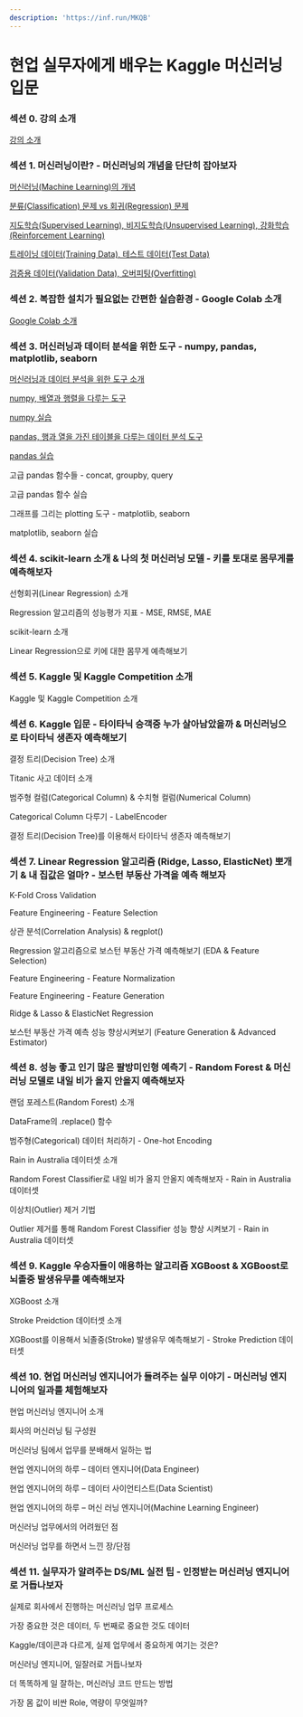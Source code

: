 ```yaml
---
description: 'https://inf.run/MKQB'
---
```


# 현업 실무자에게 배우는 Kaggle 머신러닝 입문

### 섹션 0. 강의 소개

[강의 소개](https://sangmandu.gitbook.io/til/2021/jun/2)

### 섹션 1. 머신러닝이란? - 머신러닝의 개념을 단단히 잡아보자

[머신러닝\(Machine Learning\)의 개념](https://sangmandu.gitbook.io/til/2021/jun/2)

[분류\(Classification\) 문제 vs 회귀\(Regression\) 문제](https://sangmandu.gitbook.io/til/2021/jun/2)

[지도학습\(Supervised Learning\), 비지도학습\(Unsupervised Learning\), 강화학습\(Reinforcement Learning\)](https://sangmandu.gitbook.io/til/2021/jun/2)

[트레이닝 데이터\(Training Data\), 테스트 데이터\(Test Data\)](https://sangmandu.gitbook.io/til/2021/jun/2)

[검증용 데이터\(Validation Data\), 오버피팅\(Overfitting\)](https://sangmandu.gitbook.io/til/2021/jun/2)

### 섹션 2. 복잡한 설치가 필요없는 간편한 실습환경 - Google Colab 소개

[Google Colab 소개](https://sangmandu.gitbook.io/til/2021/jun/2)

### 섹션 3. 머신러닝과 데이터 분석을 위한 도구 - numpy, pandas, matplotlib, seaborn

[머신러닝과 데이터 분석을 위한 도구 소개](https://sangmandu.gitbook.io/til/2021/jun/3)

[numpy, 배열과 행렬을 다루는 도구](https://sangmandu.gitbook.io/til/2021/jun/3)

[numpy 실습](https://sangmandu.gitbook.io/til/2021/jun/3)

[pandas, 행과 열을 가진 테이블을 다루는 데이터 분석 도구](https://sangmandu.gitbook.io/til/2021/jun/3)

[pandas 실습](https://sangmandu.gitbook.io/til/2021/jun/3)

고급 pandas 함수들 - concat, groupby, query

고급 pandas 함수 실습

그래프를 그리는 plotting 도구 - matplotlib, seaborn

matplotlib, seaborn 실습

### 섹션 4. scikit-learn 소개 & 나의 첫 머신러닝 모델 - 키를 토대로 몸무게를 예측해보자

선형회귀\(Linear Regression\) 소개

Regression 알고리즘의 성능평가 지표 - MSE, RMSE, MAE

scikit-learn 소개

Linear Regression으로 키에 대한 몸무게 예측해보기

### 섹션 5. Kaggle 및 Kaggle Competition 소개

Kaggle 및 Kaggle Competition 소개

### 섹션 6. Kaggle 입문 - 타이타닉 승객중 누가 살아남았을까 & 머신러닝으로 타이타닉 생존자 예측해보기

결정 트리\(Decision Tree\) 소개

Titanic 사고 데이터 소개

범주형 컬럼\(Categorical Column\) & 수치형 컬럼\(Numerical Column\)

Categorical Column 다루기 - LabelEncoder

결정 트리\(Decision Tree\)를 이용해서 타이타닉 생존자 예측해보기

### 섹션 7. Linear Regression 알고리즘 \(Ridge, Lasso, ElasticNet\) 뽀개기 & 내 집값은 얼마? - 보스턴 부동산 가격을 예측 해보자

K-Fold Cross Validation

Feature Engineering - Feature Selection

상관 분석\(Correlation Analysis\) & regplot\(\)

Regression 알고리즘으로 보스턴 부동산 가격 예측해보기 \(EDA & Feature Selection\)

Feature Engineering - Feature Normalization

Feature Engineering - Feature Generation

Ridge & Lasso & ElasticNet Regression

보스턴 부동산 가격 예측 성능 향상시켜보기 \(Feature Generation & Advanced Estimator\)

### 섹션 8. 성능 좋고 인기 많은 팔방미인형 예측기 - Random Forest & 머신러닝 모델로 내일 비가 올지 안올지 예측해보자

랜덤 포레스트\(Random Forest\) 소개

DataFrame의 .replace\(\) 함수

범주형\(Categorical\) 데이터 처리하기 - One-hot Encoding

Rain in Australia 데이터셋 소개

Random Forest Classifier로 내일 비가 올지 안올지 예측해보자 - Rain in Australia 데이터셋

이상치\(Outlier\) 제거 기법

Outlier 제거를 통해 Random Forest Classifier 성능 향상 시켜보기 - Rain in Australia 데이터셋

### 섹션 9. Kaggle 우승자들이 애용하는 알고리즘 XGBoost & XGBoost로 뇌졸중 발생유무를 예측해보자

XGBoost 소개

Stroke Preidction 데이터셋 소개

XGBoost를 이용해서 뇌졸중\(Stroke\) 발생유무 예측해보기 - Stroke Prediction 데이터셋

### 섹션 10. 현업 머신러닝 엔지니어가 들려주는 실무 이야기 - 머신러닝 엔지니어의 일과를 체험해보자

현업 머신러닝 엔지니어 소개

회사의 머신러닝 팀 구성원

머신러닝 팀에서 업무를 분배해서 일하는 법

현업 엔지니어의 하루 – 데이터 엔지니어\(Data Engineer\)

현업 엔지니어의 하루 – 데이터 사이언티스트\(Data Scientist\)

현업 엔지니어의 하루 – 머신 러닝 엔지니어\(Machine Learning Engineer\)

머신러닝 업무에서의 어려웠던 점

머신러닝 업무를 하면서 느낀 장/단점

### 섹션 11. 실무자가 알려주는 DS/ML 실전 팁 - 인정받는 머신러닝 엔지니어로 거듭나보자

실제로 회사에서 진행하는 머신러닝 업무 프로세스

가장 중요한 것은 데이터, 두 번째로 중요한 것도 데이터

Kaggle/데이콘과 다르게, 실제 업무에서 중요하게 여기는 것은?

머신러닝 엔지니어, 일잘러로 거듭나보자

더 똑똑하게 일 잘하는, 머신러닝 코드 만드는 방법

가장 몸 값이 비싼 Role, 역량이 무엇일까?

